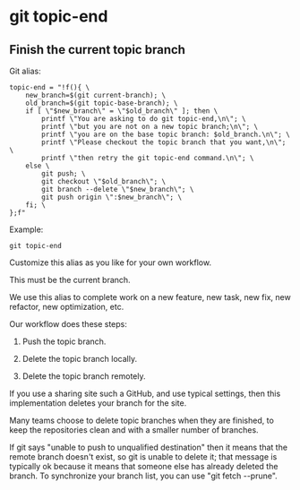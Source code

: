 # git topic-end

## Finish the current topic branch

Git alias:

```git
topic-end = "!f(){ \
    new_branch=$(git current-branch); \
    old_branch=$(git topic-base-branch); \
    if [ \"$new_branch\" = \"$old_branch\" ]; then \
        printf \"You are asking to do git topic-end,\n\"; \
        printf \"but you are not on a new topic branch;\n\"; \
        printf \"you are on the base topic branch: $old_branch.\n\"; \
        printf \"Please checkout the topic branch that you want,\n\"; \
        printf \"then retry the git topic-end command.\n\"; \
    else \
        git push; \
        git checkout \"$old_branch\"; \
        git branch --delete \"$new_branch\"; \
        git push origin \":$new_branch\"; \
    fi; \
};f"
```

Example:

```shell
git topic-end
```

Customize this alias as you like for your own workflow.

This must be the current branch.

We use this alias to complete work on a new feature,
new task, new fix, new refactor, new optimization, etc.

Our workflow does these steps:

  1. Push the topic branch.

  2. Delete the topic branch locally.

  3. Delete the topic branch remotely.

If you use a sharing site such a GitHub, and use typical settings,
then this implementation deletes your branch for the site.

Many teams choose to delete topic branches when they are finished,
to keep the repositories clean and with a smaller number of branches.

If git says "unable to push to unqualified destination" then it means
that the remote branch doesn't exist, so git is unable to delete it;
that message is typically ok because it means that someone else has 
already deleted the branch. To synchronize your branch list, you can
use "git fetch --prune".
